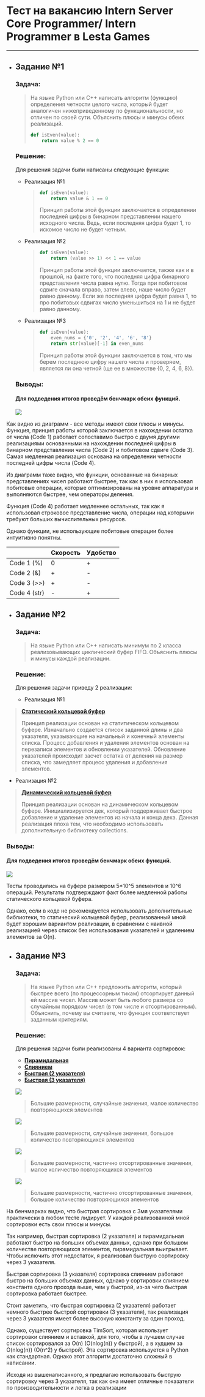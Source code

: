# Тест на вакансию Intern Server Core Programmer/ Intern Programmer в Lesta Games
---

- ## Задание №1

  ### Задача:
    > На языке Python или C++ написать алгоритм (функцию) определения четности целого числа, который будет аналогичен нижеприведенному по функциональности, но отличен по своей сути. Объяснить плюсы и минусы обеих реализаций.
    > ```python
    > def isEven(value):
    >     return value % 2 == 0
    > ```

  ### Решение:
    Для решения задачи были написаны следующие функции:
  - Реализация №1
    > ```python
    > def isEven(value):
    >     return value & 1 == 0
    > ```
    > Принцип работы этой функции заключается в определении последней цифры в бинарном представлении нашего исходного числа. Ведь, если последняя цифра будет 1, то искомое число не будет четным.
  - Реализация №2
    > ```python
    > def isEven(value):
    >     return (value >> 1) << 1 == value
    > ```
    > Принцип работы этой функции заключается, также как и в прошлой, на факте того, что последняя цифра бинарного представления числа равна нулю. Тогда при побитовом сдвиге сначала вправо, затем влево, наше число будет равно данному. Если же последняя цифра будет равна 1, то про побитовых сдвигах число уменьшиться на 1 и не будет равно данному.
  - Реализация №3
    > ```python
    > def isEven(value):
    >     even_nums = {'0', '2', '4', '6', '8'}
    >     return str(value)[-1] in even_nums
    > ```
    > Принцип работы этой функции заключается в том, что мы берем последнюю цифру нашего числа и проверяем, является ли она четной (ще ее в множестве {0, 2, 4, 6, 8}).

  ### Выводы:
    
    #### Для подведения итогов проведём бенчмарк обеих функций. 
    
    ![](https://github.com/spacefellow/LestaTest/blob/main/code/benchmarks/task1.png)

    
Как видно из диаграмм - все методы имеют свои плюсы и минусы. Функция, принцип работы которой заключается 
в нахождении остатка от числа (Code 1) работает сопоставимо быстро с двумя другими реализациями основанными на
нахождении последней цифры в бинарном представлении числа (Code 2) и побитовом сдвиге (Code 3). Самая медленная
реализация основана на определении четности последней цифры числа (Code 4).

Из диаграмм таже видно, что функции, основанные на бинарных представлениях чисел работают быстрее, так как
в них я использовал побитовые операции, которые оптимизированы на уровне аппаратуры и выполняются быстрее, 
чем операторы деления.

Функция (Code 4) работает медленнее остальных, так как я использовал строковое представление числа, операции 
над которыми требуют больших вычислительных ресурсов.

Однако функции, не использующие побитовые операции более интуитивно понятны.
    
|              | Скорость | Удобство |
|--------------|----------|----------|
| Code 1 (%)   |    0     |     +    |
| Code 2 (&)   |    +     |     -    |
| Code 3 (>>)  |    +     |     -    |
| Code 4 (str) |    -     |     +    |
    
- ## Задание №2
  
  ### Задача: <br>
    > На языке Python или С++ написать минимум по 2 класса реализовывающих циклический буфер FIFO. 
     Объяснить плюсы и минусы каждой реализации.
  
  ### Решение:
    Для решения задачи приведу 2 реализации:
  - Реализация №1
  

>  [**Статический кольцевой буфер**](https://github.com/spacefellow/LestaTest/blob/main/code/task2/static.py)
> 
  >  Принцип реализации основан на статитическом кольцевом буфере.
    Изначально создается список заданной длины и два указателя,
    указывающие на начальный и конечный элементы списка. Процесс 
    добавления и удаления элементов основан на перезаписи элементов
    и обновлении указателей. Обновление указателей происходит засчет
    остатка от деления на размер списка, что замедляет процесс удаления
    и добавления элементов.
  - Реализация №2
>  [**Динамический кольцевой буфер**](https://github.com/spacefellow/LestaTest/blob/main/code/task2/dynamic.py)
> 
> Принцип реализации основан на динамическом кольцевом буфере.
    Инициализируется дек, который поддерживает быстрое добавление и
    удаление элементов из начала и конца дека. Данная реализация плоха тем,
    что необходимо использовать дополнительную библиотеку collections.
### Выводы:
  #### Для подведения итогов проведём бенчмарк обеих функций. 
  
  ![](https://github.com/spacefellow/LestaTest/blob/main/code/benchmarks/task2.png)

Тесты проводились на буфере размером 5*10^5 элементов и 10^6 операций. Результаты
подтверждают факт более медленной работы статического кольцевой буфера.

Однако, если в коде не рекомендуется использовать дополнительные библиотеки, то статический кольцевой буфер,
реализованный мной будет хорошим вариантом реализации, в сравнении с наивной реализацией через
список без использования указателей и удалением элементов за O(n).
- ## Задание №3
  ### Задача:
     > На языке Python или С++ предложить алгоритм, который быстрее всего (по процессорным тикам) отсортирует данный ей массив чисел. Массив может быть любого размера со случайным порядком чисел (в том числе и отсортированным). Объяснить, почему вы считаете, что функция соответствует заданным критериям.
    ### Решение:
    Для решения задачи были реализованы 4 варианта сортировок: 
  - [**Пирамидальная**](https://github.com/spacefellow/LestaTest/blob/main/code/task3/heapsort.py)
  - [**Слиянием**](https://github.com/spacefellow/LestaTest/blob/main/code/task3/mergesort.py)
  - [**Быстрая (2 указателя)**](https://github.com/spacefellow/LestaTest/blob/main/code/task3/quicksort.py)
  - [**Быстрая (3 указателя)**](https://github.com/spacefellow/LestaTest/blob/main/code/task3/quicksort3.py)
     
   ![](https://github.com/spacefellow/LestaTest/blob/main/code/benchmarks/task3_sparse.png)
   > Большие размерности, случайные значения, малое количество повторяющихся элементов

     
   ![](https://github.com/spacefellow/LestaTest/blob/main/code/benchmarks/task3_dense.png)
   > Большие размерности, случайные значения, большое количество повторяющихся элементов

   
   ![](https://github.com/spacefellow/LestaTest/blob/main/code/benchmarks/task3_sparse_partsort.png)
   > Большие размерности, частично отсортированные значения, малое количество повторяющихся элементов

   
   ![](https://github.com/spacefellow/LestaTest/blob/main/code/benchmarks/task3_dense_partsort.png)
   > Большие размерности, частично отсортированные значения, большое количество повторяющихся элементов


На бенчмарках видно, что быстрая сортировка с 3мя указателями практически в любом тесте лидирует. 
У каждой реализованной мной сортировки есть свои плюсы и минусы. 

Так например, быстрая сортировка (2 указателя) и пирамидальная работают быстро на больших объемах данных, 
однако при большом количестве повторяющихся элементов, пирамидальная выигрывает.
Чтобы ислючить этот недостаток, я реализовал быструю сортировку через 3 указателя.

Быстрая сортировка (3 указателя) сортировка слиянием работают быстро на больших объемах данных, однако у сортировки слиянием
константа одного прохода выше, чем у быстрой, из-за чего быстрая сортировка работает быстрее.

Стоит заметить, что быстрая сортировка (2 указателя) работает немного быстрее быстрой сортировки (3 указателя), 
так реализация через 3 указателя имеет более высокую константу за один проход.

Однако, существует сортировка TimSort, которая использует сортировки слиянием и вставкой, для того, чтобы 
в лучшем случае список сортировался за O(n) (O(nlog(n)) у быстрой), а в худшем за O(nlog(n)) (O(n^2) у быстрой).
Эта сортировка используется в Python как стандартная. Однако этот алгоритм достаточно сложный в написании.

Исходя из вышенаписанного, я предлагаю использовать быструю сортировку через 3 указателя, 
так как она имеет отличные показатели по производительности и легка в реализации
